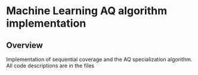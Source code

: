# Machine Learning AQ algorithm implementation

## Overview

Implementation of sequential coverage and the AQ specialization algorithm.
All code descriptions are in the files
